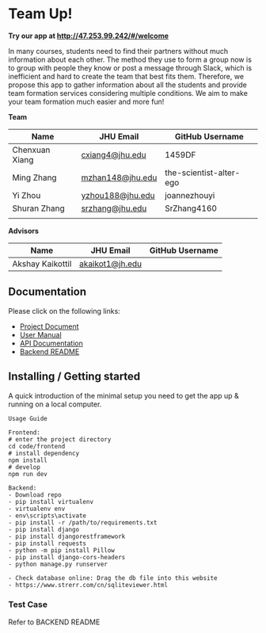 # Team Up!

**Try our app at http://47.253.99.242/#/welcome**

In many courses, students need to find their partners without much information about each other. The method they use to form a group now is to group with people they know or post a message through Slack, which is inefficient and hard to create the team that best fits them. Therefore, we propose this app to gather information about all the students and provide team formation services considering multiple conditions. We aim to make your team formation much easier and more fun!

**Team**

| Name | JHU Email | GitHub Username |
| ---- | --------- | --------------- |
|Chenxuan Xiang      |cxiang4@jhu.edu           |1459DF                 |
|Ming Zhang      |mzhan148@jhu.edu           |the-scientist-alter-ego                 |
|Yi Zhou      |yzhou188@jhu.edu           |joannezhouyi                 |
|Shuran Zhang      |srzhang@jhu.edu           |SrZhang4160                 |
|      |           |                 |

**Advisors** 

| Name | JHU Email | GitHub Username |
| ---- | --------- | --------------- |
|Akshay Kaikottil      |akaikot1@jh.edu           |                 |

## Documentation

Please click on the following links:

* [Project Document](https://docs.google.com/document/d/1-S7LHRFh2EkpVRNlLLsQ-gmJ5FrGmkZ_0Il53oyaK1w/edit#)
* [User Manual](https://docs.google.com/document/d/1BIOBSlkrhK4A-KTrATP1yNt82MWt9KnO0kNrsbVQAWM/edit?usp=sharing)
* [API Documentation](https://github.com/cs421sp22-homework/project-team-05-four-z-one-x/blob/main/docs/index.md)
* [Backend README](docs/BACKEND_README.md)

## Installing / Getting started

A quick introduction of the minimal setup you need to get the app up & running on a local computer.

```shell
Usage Guide

Frontend:
# enter the project directory
cd code/frontend
# install dependency
npm install
# develop
npm run dev

Backend:
- Download repo
- pip install virtualenv
- virtualenv env
- env\scripts\activate
- pip install -r /path/to/requirements.txt
- pip install django
- pip install djangorestframework
- pip install requests
- python -m pip install Pillow
- pip install django-cors-headers
- python manage.py runserver 

- Check database online: Drag the db file into this website
- https://www.strerr.com/cn/sqliteviewer.html

```
### Test Case
Refer to BACKEND README



